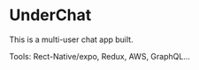 # UnderChat

This is a multi-user chat app built.

Tools: Rect-Native/expo, Redux, AWS, GraphQL... 
